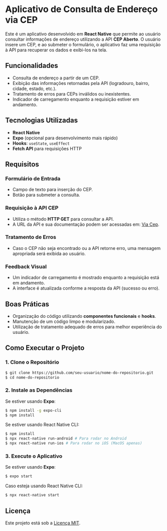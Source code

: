 # Aplicativo de Consulta de Endereço via CEP

Este é um aplicativo desenvolvido em **React Native** que permite ao usuário consultar informações de endereço utilizando a API **CEP Aberto**. O usuário insere um CEP, e ao submeter o formulário, o aplicativo faz uma requisição à API para recuperar os dados e exibi-los na tela.

## Funcionalidades

- Consulta de endereço a partir de um CEP.
- Exibição das informações retornadas pela API (logradouro, bairro, cidade, estado, etc.).
- Tratamento de erros para CEPs inválidos ou inexistentes.
- Indicador de carregamento enquanto a requisição estiver em andamento.

## Tecnologias Utilizadas

- **React Native**
- **Expo** (opcional para desenvolvimento mais rápido)
- **Hooks**: `useState`, `useEffect`
- **Fetch API** para requisições HTTP

## Requisitos

### Formulário de Entrada
- Campo de texto para inserção do CEP.
- Botão para submeter a consulta.

### Requisição à API CEP
- Utiliza o método **HTTP GET** para consultar a API.
- A URL da API e sua documentação podem ser acessadas em: [Via Cep](https://viacep.com.br/).

### Tratamento de Erros
- Caso o CEP não seja encontrado ou a API retorne erro, uma mensagem apropriada será exibida ao usuário.

### Feedback Visual
- Um indicador de carregamento é mostrado enquanto a requisição está em andamento.
- A interface é atualizada conforme a resposta da API (sucesso ou erro).

## Boas Práticas

- Organização do código utilizando **componentes funcionais** e **hooks**.
- Manutenção de um código limpo e modularizado.
- Utilização de tratamento adequado de erros para melhor experiência do usuário.

## Como Executar o Projeto

### 1. Clone o Repositório
```sh
$ git clone https://github.com/seu-usuario/nome-do-repositorio.git
$ cd nome-do-repositorio
```

### 2. Instale as Dependências
Se estiver usando **Expo**:
```sh
$ npm install -g expo-cli
$ npm install
```
Se estiver usando React Native CLI:
```sh
$ npm install
$ npx react-native run-android # Para rodar no Android
$ npx react-native run-ios # Para rodar no iOS (MacOS apenas)
```

### 3. Execute o Aplicativo
Se estiver usando **Expo**:
```sh
$ expo start
```
Caso esteja usando React Native CLI:
```sh
$ npx react-native start
```

## Licença

Este projeto está sob a [Licença MIT](LICENSE).

